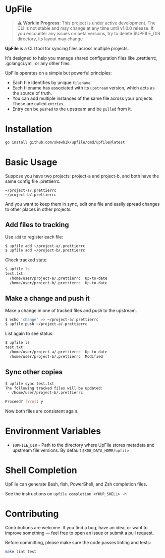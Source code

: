# UpFile

> ⚠️ **Work in Progress**: This project is under active development.
> The CLI is not stable and may change at any time until v1.0.0 release.
> If you encounter any issues on beta versions, try to delete $UPFILE_DIR directory, its layout may change

**UpFile** is a CLI tool for syncing files across multiple projects.

It's designed to help you manage shared configuration files like .prettierrc, .golangci.yml,
or any other files.

UpFile operates on a simple but powerful principles:

- Each file identifies by unique `filename`.
- Each filename has associated with its `upstream` version, which acts as the source of truth.
- You can add multiple instances of the same file across your projects. These are called `entries`.
- Entry can be `pushed` to the upstream and be `pulled` from it.

# Installation

```bash
go install github.com/skewb1k/upfile/cmd/upfile@latest
```

# Basic Usage

Suppose you have two projects: project-a and project-b, and both have the same config file .prettierrc.

```
~/project-a/.prettierrc
~/project-b/.prettierrc
```

And you want to keep them in sync, edit one file and easily spread changes to other places in other projects.

## Add files to tracking

Use `add` to register each file:

```bash
$ upfile add ~/project-a/.prettierrc
$ upfile add ~/project-b/.prettierrc
```

Check tracked state:

```bash
$ upfile ls
test.txt:
  /home/user/project-a/.prettierrc  Up-to-date
  /home/user/project-b/.prettierrc  Up-to-date
```

## Make a change and push it

Make a change in one of tracked files and push to the upstream.

```bash
$ echo 'change' >> ~/project-a/.prettierrc
$ upfile push ~/project-a/.prettierrc
```

List again to see status:

```bash
$ upfile ls
test.txt:
  /home/user/project-a/.prettierrc  Up-to-date
  /home/user/project-b/.prettierrc  Modified
```

## Sync other copies

```bash
$ upfile sync test.txt
The following tracked files will be updated:
 - /home/user/project-b/.prettierrc

Proceed? [Y/n]: y
```

Now both files are consistent again.

# Environment Variables

- `$UPFILE_DIR` - Path to the directory where UpFile stores metadata and upstream file versions. By default `$XDG_DATA_HOME/upfile`

# Shell Completion

UpFile can generate Bash, fish, PowerShell, and Zsh completion files.

See the instructions on `upfile completion <YOUR_SHELL> -h`

# Contributing

Contributions are welcome. If you find a bug, have an idea, or want to improve something — feel free to open an issue or submit a pull request.

Before committing, please make sure the code passes linting and tests:

```bash
make lint test
```
